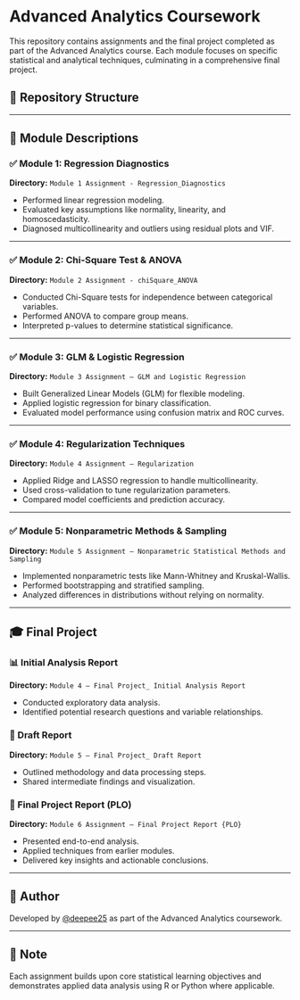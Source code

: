 # Advanced Analytics Coursework

This repository contains assignments and the final project completed as part of the Advanced Analytics course. Each module focuses on specific statistical and analytical techniques, culminating in a comprehensive final project.

## 📁 Repository Structure


---

## 📘 Module Descriptions

### ✅ Module 1: Regression Diagnostics
**Directory:** `Module 1 Assignment - Regression_Diagnostics`  
- Performed linear regression modeling.
- Evaluated key assumptions like normality, linearity, and homoscedasticity.
- Diagnosed multicollinearity and outliers using residual plots and VIF.

---

### ✅ Module 2: Chi-Square Test & ANOVA
**Directory:** `Module 2 Assignment - chiSquare_ANOVA`  
- Conducted Chi-Square tests for independence between categorical variables.
- Performed ANOVA to compare group means.
- Interpreted p-values to determine statistical significance.

---

### ✅ Module 3: GLM & Logistic Regression
**Directory:** `Module 3 Assignment — GLM and Logistic Regression`  
- Built Generalized Linear Models (GLM) for flexible modeling.
- Applied logistic regression for binary classification.
- Evaluated model performance using confusion matrix and ROC curves.

---

### ✅ Module 4: Regularization Techniques
**Directory:** `Module 4 Assignment — Regularization`  
- Applied Ridge and LASSO regression to handle multicollinearity.
- Used cross-validation to tune regularization parameters.
- Compared model coefficients and prediction accuracy.

---

### ✅ Module 5: Nonparametric Methods & Sampling
**Directory:** `Module 5 Assignment — Nonparametric Statistical Methods and Sampling`  
- Implemented nonparametric tests like Mann-Whitney and Kruskal-Wallis.
- Performed bootstrapping and stratified sampling.
- Analyzed differences in distributions without relying on normality.

---

## 🎓 Final Project

### 📊 Initial Analysis Report  
**Directory:** `Module 4 — Final Project_ Initial Analysis Report`  
- Conducted exploratory data analysis.
- Identified potential research questions and variable relationships.

### 📝 Draft Report  
**Directory:** `Module 5 — Final Project_ Draft Report`  
- Outlined methodology and data processing steps.
- Shared intermediate findings and visualization.

### 📌 Final Project Report (PLO)
**Directory:** `Module 6 Assignment — Final Project Report {PLO}`  
- Presented end-to-end analysis.
- Applied techniques from earlier modules.
- Delivered key insights and actionable conclusions.

---

## 🔗 Author

Developed by [@deepee25](https://github.com/deepee25) as part of the Advanced Analytics coursework.

---

## 📌 Note

Each assignment builds upon core statistical learning objectives and demonstrates applied data analysis using R or Python where applicable.
